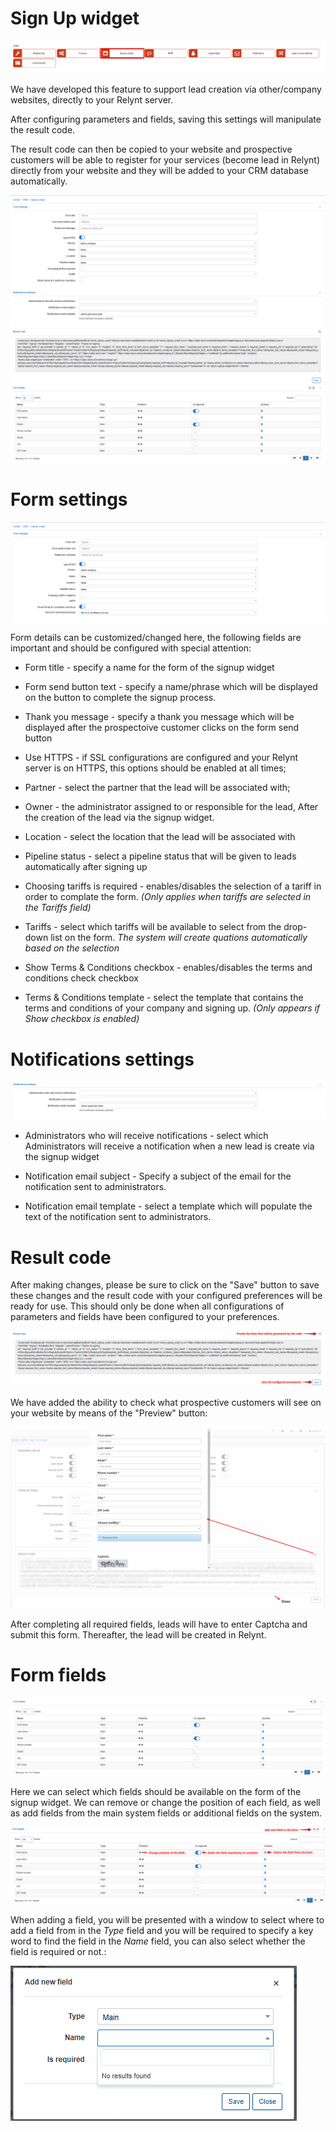 Sign Up widget
=============

![icon](icon.png)

We have developed this feature to support lead creation via other/company websites, directly to your Relynt server.

After configuring parameters and fields, saving this settings will manipulate the result code.

The result code can then be copied to your website and prospective customers will be able to register for your services (become lead in Relynt) directly from your website and they will be added to your CRM database automatically.  

![Config](signup.png)
![Config](signup2.png)



# Form settings

![Form](form.png)

Form details can be customized/changed here, the following fields are important and should be configured with special attention:

* Form title - specify a name for the form of the signup widget

* Form send button text - specify a name/phrase which will be displayed on the button to complete the signup process.

* Thank you message - specify a thank you message which will be displayed after the prospectoive customer clicks on the form send button

* Use HTTPS - if SSL configurations are configured and your Relynt server is on HTTPS, this options should be enabled at all times;

* Partner - select the partner that the lead will be associated with;

* Owner - the administrator assigned to or responsible for the lead, After the creation of the lead via the signup widget.

* Location - select the location that the lead will be associated with

* Pipeline status - select a pipeline status that will be given to leads automatically after signing up

* Choosing tariffs is required - enables/disables the selection of a tariff in order to complate the form. *(Only applies when tariffs are selected in the Tariffs field)*

* Tariffs - select which tariffs will be available to select from the drop-down list on the form.
*The system will create quations automatically based on the selection*

* Show Terms & Conditions checkbox - enables/disables the terms and conditions check checkbox

* Terms & Conditions template - select the template that contains the terms and conditions of your company and signing up. *(Only appears if Show checkbox is enabled)*

# Notifications settings

![Notifications](notification.png)

* Administrators who will receive notifications - select which Administrators will receive a notification when a new lead is create via the signup widget

* Notification email subject - Specify a subject of the email for the notification sent to administrators.

* Notification email template - select a template which will populate the text of the notification sent to administrators.


# Result code

After making changes, please be sure to click on the "Save" button to save these changes and the result code with your configured preferences will be ready for use. This should only be done when all configurations of parameters and fields have been configured to your preferences.

![Result](result.png)

We have added the ability to check what prospective customers will see on your website by means of the "Preview" button:

![Preview](preview.png)

After completing all required fields, leads will have to enter Captcha and submit this form. Thereafter, the lead will be created in Relynt.


# Form fields

![Form fields](fields.png)

Here we can select which fields should be available on the form of the signup widget. We can remove or change the position of each field, as well as add fields from the main system fields or additional fields on the system.

![Form fields](add.png)

When adding a field, you will be presented with a window to select where to add a field from in the *Type* field and you will be required to specify a key word to find the field in the *Name* field, you can also select whether the field is required or not.:

![Form fields](add2.png)
